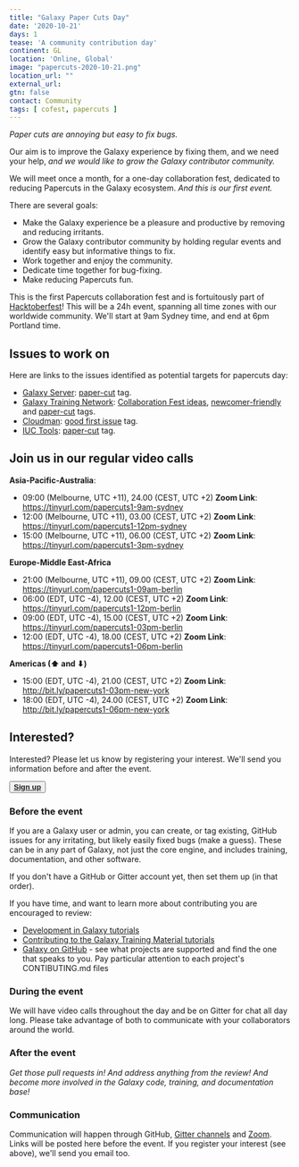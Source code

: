 ```yaml
---
title: "Galaxy Paper Cuts Day"
date: '2020-10-21'
days: 1
tease: 'A community contribution day'
continent: GL
location: 'Online, Global'
image: "papercuts-2020-10-21.png"
location_url: ""
external_url:
gtn: false
contact: Community
tags: [ cofest, papercuts ]
---
```


*Paper cuts are annoying but easy to fix bugs.*

Our aim is to improve the Galaxy experience by fixing them, and we need your help, *and we would like to grow the Galaxy contributor community.*

We will meet once a month, for a one-day collaboration fest, dedicated to reducing Papercuts in the Galaxy ecosystem.  *And this is our first event.*

There are several goals:

* Make the Galaxy experience be a pleasure and productive by removing and reducing irritants.
* Grow the Galaxy contributor community by holding regular events and identify easy but informative things to fix.
* Work together and enjoy the community.
* Dedicate time together for bug-fixing.
* Make reducing Papercuts fun.

This is the first Papercuts collaboration fest and is fortuitously part of [Hacktoberfest](https://hacktoberfest.digitalocean.com)! This will be a 24h event, spanning all time zones with our worldwide community.  We'll start at 9am Sydney time, and end at 6pm Portland time.

## Issues to work on

Here are links to the issues identified as potential targets for papercuts day:

* [Galaxy Server](https://github.com/galaxyproject/galaxy): <a class="btn btn-info btn-sm" href="https://github.com/galaxyproject/galaxy/issues?q=is%3Aopen+label%3Apaper-cut" role="button">paper-cut</a> tag.
* [Galaxy Training Network](https://github.com/galaxyproject/training-material): <a class="btn btn-info btn-sm" href="https://github.com/galaxyproject/training-material/issues/2070" role="button">Collaboration Fest ideas</a>, <a class="btn btn-info btn-sm" href="https://github.com/galaxyproject/training-material/labels/newcomer-friendly" role="button">newcomer-friendly</a> and <a class="btn btn-info btn-sm" href="https://github.com/galaxyproject/training-material/labels/paper-cut" role="button">paper-cut</a> tags.
* [Cloudman](https://github.com/galaxyproject/cloudman): <a class="btn btn-info btn-sm" href="https://github.com/galaxyproject/cloudman/labels/good%20first%20issue" role="button">good first issue</a> tag.
* [IUC Tools](https://github.com/galaxyproject/tools-iuc): <a class="btn btn-info btn-sm" href="https://github.com/galaxyproject/tools-iuc/issues?q=is%3Aopen+is%3Aissue+label%3Apaper-cut" role="button">paper-cut</a> tag.

## Join us in our regular video calls

**Asia-Pacific-Australia**:

* 09:00 (Melbourne, UTC +11), 24.00 (CEST, UTC +2) **Zoom Link**: https://tinyurl.com/papercuts1-9am-sydney
* 12:00 (Melbourne, UTC +11), 03.00 (CEST, UTC +2) **Zoom Link**: https://tinyurl.com/papercuts1-12pm-sydney
* 15:00 (Melbourne, UTC +11), 06.00 (CEST, UTC +2) **Zoom Link**: https://tinyurl.com/papercuts1-3pm-sydney

**Europe-Middle East-Africa**

* 21:00 (Melbourne, UTC +11), 09.00 (CEST, UTC +2) **Zoom Link**: https://tinyurl.com/papercuts1-09am-berlin
* 06:00 (EDT, UTC -4), 12.00 (CEST, UTC +2) **Zoom Link**: https://tinyurl.com/papercuts1-12pm-berlin
* 09:00 (EDT, UTC -4), 15.00 (CEST, UTC +2) **Zoom Link**: https://tinyurl.com/papercuts1-03pm-berlin
* 12:00 (EDT, UTC -4), 18.00 (CEST, UTC +2) **Zoom Link**: https://tinyurl.com/papercuts1-06pm-berlin

**Americas (⬆ and ⬇)**

* 15:00 (EDT, UTC -4), 21.00 (CEST, UTC +2) **Zoom Link**: http://bit.ly/papercuts1-03pm-new-york
* 18:00 (EDT, UTC -4), 24.00 (CEST, UTC +2) **Zoom Link**: http://bit.ly/papercuts1-06pm-new-york


## Interested?

Interested?  Please let us know by registering your interest.  We'll send you information before and after the event.

<button type="button" class="btn btn-light"> **[Sign up](https://docs.google.com/forms/d/e/1FAIpQLSd2FbMMXB8cVSo6pAVafA13XhW1ZFChMV9wmXZJ4Dz0jd9m8Q/viewform)**
 </button></a>


### Before the event

If you are a Galaxy user or admin, you can create, or tag existing, GitHub issues for any irritating, but likely easily fixed bugs (make a guess). These can be in any part of Galaxy, not just the core engine, and includes training, documentation, and other software.

If you don't have a GitHub or Gitter account yet, then set them up (in that order).

If you have time, and want to learn more about contributing you are encouraged to review:

* [Development in Galaxy tutorials](https://training.galaxyproject.org/training-material/topics/dev/)
* [Contributing to the Galaxy Training Material tutorials](https://training.galaxyproject.org/training-material/topics/contributing/)
* [Galaxy on GitHub](https://github.com/galaxyproject) - see what projects are supported and find the one that speaks to you.  Pay particular attention to each project's CONTIBUTING.md files

### During the event

We will have video calls throughout the day and be on Gitter for chat all day long.  Please take advantage of both to communicate with your collaborators around the world.

### After the event

*Get those pull requests in!  And address anything from the review! And become more involved in the Galaxy code, training, and documentation base!*

### Communication

Communication will happen through GitHub, [Gitter channels](https://gitter.im/galaxyproject/Lobby) and [Zoom](https://github.com/galaxyproject/galaxy-hub/blob/master/src/events/2020-10-papercuts/index.md#join-us-in-our-regular-video-calls).  Links will be posted here before the event.  If you register your interest (see above), we'll send you email too.

